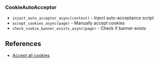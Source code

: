 <!-- ---
!-- Timestamp: 2025-08-01 01:58:06
!-- Author: ywatanabe
!-- File: /home/ywatanabe/proj/scitex_repo/src/scitex/scholar/browser/local/utils/README.md
!-- --- -->

### CookieAutoAcceptor
- `inject_auto_acceptor_async(context)` - Inject auto-acceptance script
- `accept_cookies_async(page)` - Manually accept cookies
- `check_cookie_banner_exists_async(page)` - Check if banner exists

## References
- [Accept all cookies](https://chromewebstore.google.com/detail/accept-all-cookies/ofpnikijgfhlmmjlpkfaifhhdonchhoi?hl=en)

<!-- EOF -->
